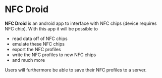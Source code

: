 # NFC Droid
**NFC Droid** is an android app to interface with NFC chips (device requires NFC chip).
With this app it will be possible to

+ read data off of NFC chips
+ emulate these NFC chips
+ export the NFC profiles
+ write the NFC profiles to new NFC chips
+ and much more

Users will furthermore be able to save their NFC profiles to a server.